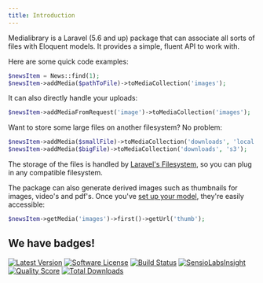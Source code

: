 ```yaml
---
title: Introduction
---
```


Medialibrary is a Laravel (5.6 and up) package that can associate all sorts of files with Eloquent models. It provides a simple, fluent API to work with.

Here are some quick code examples:

```php
$newsItem = News::find(1);
$newsItem->addMedia($pathToFile)->toMediaCollection('images');
```

It can also directly handle your uploads:

```php
$newsItem->addMediaFromRequest('image')->toMediaCollection('images');
```

Want to store some large files on another filesystem? No problem:

```php
$newsItem->addMedia($smallFile)->toMediaCollection('downloads', 'local');
$newsItem->addMedia($bigFile)->toMediaCollection('downloads', 's3');
```

The storage of the files is handled by [Laravel's Filesystem](http://laravel.com/docs/5.4/filesystem),  so you can plug in any compatible filesystem.

The package can also generate derived images such as thumbnails for images, video's and pdf's. Once you've [set up your model](/laravel-medialibrary/v7/basic-usage/preparing-your-model), they're easily accessible:

```php
$newsItem->getMedia('images')->first()->getUrl('thumb');
```

## We have badges!

<section class="article_badges">
    <a href="https://github.com/spatie/laravel-medialibrary/releases"><img src="https://img.shields.io/github/release/spatie/laravel-medialibrary.svg?style=flat-square" alt="Latest Version"></a>
    <a href="https://github.com/spatie/laravel-medialibrary/blob/master/LICENSE.md"><img src="https://img.shields.io/badge/license-MIT-brightgreen.svg?style=flat-square" alt="Software License"></a>
    <a href="https://travis-ci.org/spatie/laravel-medialibrary"><img src="https://img.shields.io/travis/spatie/laravel-medialibrary/master.svg?style=flat-square" alt="Build Status"></a>
    <a href="https://insight.sensiolabs.com/projects/27cf455a-0555-4bcf-abae-16b5f7860d09"><img src="https://img.shields.io/sensiolabs/i/27cf455a-0555-4bcf-abae-16b5f7860d09.svg?style=flat-square" alt="SensioLabsInsight"></a>
    <a href="https://scrutinizer-ci.com/g/spatie/laravel-medialibrary"><img src="https://img.shields.io/scrutinizer/g/spatie/laravel-medialibrary.svg?style=flat-square" alt="Quality Score"></a>
    <a href="https://packagist.org/packages/spatie/laravel-medialibrary"><img src="https://img.shields.io/packagist/dt/spatie/laravel-medialibrary.svg?style=flat-square" alt="Total Downloads"></a>
</section>
